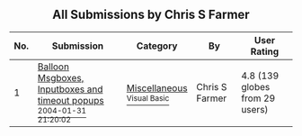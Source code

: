 ﻿<div align="center">

## All Submissions by Chris S Farmer

</div>

No.  | Submission | Category | By   | User Rating
---- | ---------- | -------- | ---- | -----------
1 | [Balloon Msgboxes, Inputboxes and timeout popups<br /><sup>2004-01-31 21:20:02</sup>](https://github.com/Planet-Source-Code/chris-s-farmer-balloon-msgboxes-inputboxes-and-timeout-popups__1-51231) | [Miscellaneous<br /><sup>Visual Basic</sup>](../ByCategory/miscellaneous__1-1.md) | Chris S Farmer | 4.8 (139 globes from 29 users)
